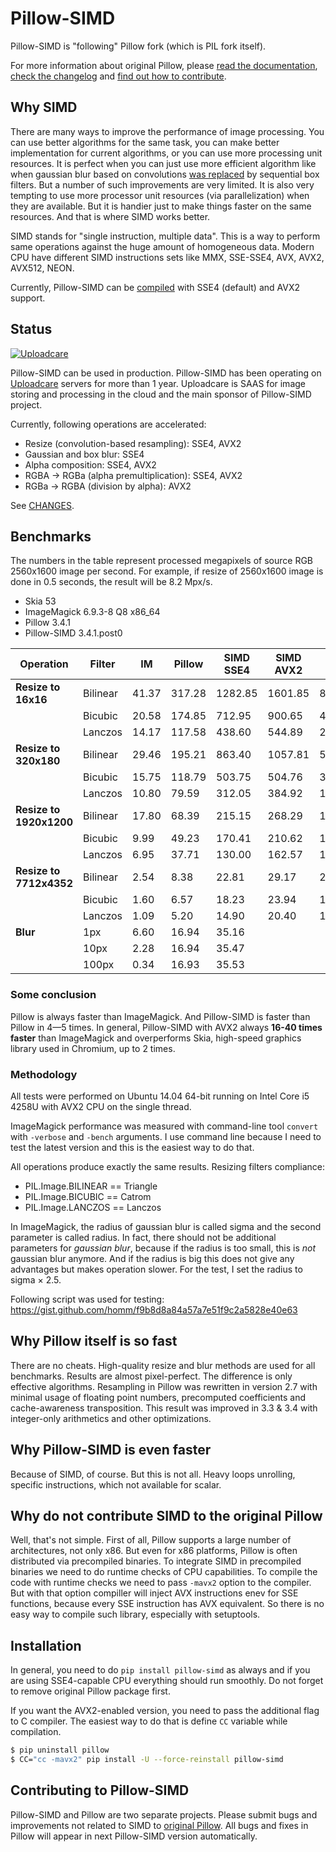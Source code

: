 # Pillow-SIMD

Pillow-SIMD is "following" Pillow fork (which is PIL fork itself).

For more information about original Pillow, please
[read the documentation][original-docs],
[check the changelog][original-changelog] and
[find out how to contribute][original-contribute].


## Why SIMD

There are many ways to improve the performance of image processing.
You can use better algorithms for the same task, you can make better
implementation for current algorithms, or you can use more processing unit
resources. It is perfect when you can just use more efficient algorithm like
when gaussian blur based on convolutions [was replaced][gaussian-blur-changes]
by sequential box filters. But a number of such improvements are very limited.
It is also very tempting to use more processor unit resources 
(via parallelization) when they are available. But it is handier just
to make things faster on the same resources. And that is where SIMD works better.

SIMD stands for "single instruction, multiple data". This is a way to perform
same operations against the huge amount of homogeneous data. 
Modern CPU have different SIMD instructions sets like
MMX, SSE-SSE4, AVX, AVX2, AVX512, NEON.

Currently, Pillow-SIMD can be [compiled](#installation) with SSE4 (default)
and AVX2 support.


## Status

[![Uploadcare][uploadcare.logo]][uploadcare.com]

Pillow-SIMD can be used in production. Pillow-SIMD has been operating on
[Uploadcare][uploadcare.com] servers for more than 1 year.
Uploadcare is SAAS for image storing and processing in the cloud
and the main sponsor of Pillow-SIMD project.

Currently, following operations are accelerated:

- Resize (convolution-based resampling): SSE4, AVX2
- Gaussian and box blur: SSE4
- Alpha composition: SSE4, AVX2
- RGBA → RGBa (alpha premultiplication): SSE4, AVX2
- RGBa → RGBA (division by alpha): AVX2

See [CHANGES](CHANGES.SIMD.rst).


## Benchmarks

The numbers in the table represent processed megapixels of source RGB 2560x1600
image per second. For example, if resize of 2560x1600 image is done
in 0.5 seconds, the result will be 8.2 Mpx/s.

- Skia 53
- ImageMagick 6.9.3-8 Q8 x86_64
- Pillow 3.4.1
- Pillow-SIMD 3.4.1.post0

Operation               | Filter  | IM   | Pillow| SIMD SSE4| SIMD AVX2| Skia 53
------------------------|---------|------|-------|----------|----------|--------
**Resize to 16x16**     | Bilinear| 41.37| 317.28|   1282.85|   1601.85|  809.49
                        | Bicubic | 20.58| 174.85|    712.95|    900.65|  453.10
                        | Lanczos | 14.17| 117.58|    438.60|    544.89|  292.57
**Resize to 320x180**   | Bilinear| 29.46| 195.21|    863.40|   1057.81|  592.76
                        | Bicubic | 15.75| 118.79|    503.75|    504.76|  327.68
                        | Lanczos | 10.80|  79.59|    312.05|    384.92|  196.92
**Resize to 1920x1200** | Bilinear| 17.80|  68.39|    215.15|    268.29|  192.30
                        | Bicubic |  9.99|  49.23|    170.41|    210.62|  112.84
                        | Lanczos |  6.95|  37.71|    130.00|    162.57|  104.76
**Resize to 7712x4352** | Bilinear|  2.54|   8.38|     22.81|     29.17|   20.58
                        | Bicubic |  1.60|   6.57|     18.23|     23.94|   16.52
                        | Lanczos |  1.09|   5.20|     14.90|     20.40|   12.05
**Blur**                | 1px     |  6.60|  16.94|     35.16|          |        
                        | 10px    |  2.28|  16.94|     35.47|          |        
                        | 100px   |  0.34|  16.93|     35.53|          |        


### Some conclusion

Pillow is always faster than ImageMagick. And Pillow-SIMD is faster
than Pillow in 4—5 times. In general, Pillow-SIMD with AVX2 always
**16-40 times faster** than ImageMagick and overperforms Skia,
high-speed graphics library used in Chromium, up to 2 times.

### Methodology

All tests were performed on Ubuntu 14.04 64-bit running on
Intel Core i5 4258U with AVX2 CPU on the single thread.

ImageMagick performance was measured with command-line tool `convert` with
`-verbose` and `-bench` arguments. I use command line because
I need to test the latest version and this is the easiest way to do that.

All operations produce exactly the same results.
Resizing filters compliance:

- PIL.Image.BILINEAR == Triangle
- PIL.Image.BICUBIC == Catrom
- PIL.Image.LANCZOS == Lanczos

In ImageMagick, the radius of gaussian blur is called sigma and the second
parameter is called radius. In fact, there should not be additional parameters
for *gaussian blur*, because if the radius is too small, this is *not*
gaussian blur anymore. And if the radius is big this does not give any
advantages but makes operation slower. For the test, I set the radius
to sigma × 2.5.

Following script was used for testing:
https://gist.github.com/homm/f9b8d8a84a57a7e51f9c2a5828e40e63


## Why Pillow itself is so fast

There are no cheats. High-quality resize and blur methods are used for all
benchmarks. Results are almost pixel-perfect. The difference is only effective
algorithms. Resampling in Pillow was rewritten in version 2.7 with 
minimal usage of floating point numbers, precomputed coefficients and
cache-awareness transposition. This result was improved in 3.3 & 3.4 with
integer-only arithmetics and other optimizations.


## Why Pillow-SIMD is even faster

Because of SIMD, of course. But this is not all. Heavy loops unrolling,
specific instructions, which not available for scalar.


## Why do not contribute SIMD to the original Pillow

Well, that's not simple. First of all, Pillow supports a large number
of architectures, not only x86. But even for x86 platforms, Pillow is often
distributed via precompiled binaries. To integrate SIMD in precompiled binaries
we need to do runtime checks of CPU capabilities.
To compile the code with runtime checks we need to pass `-mavx2` option
to the compiler. But with that option compiller will inject AVX instructions
enev for SSE functions, because every SSE instruction has AVX equivalent.
So there is no easy way to compile such library, especially with setuptools.


## Installation

In general, you need to do `pip install pillow-simd` as always and if you
are using SSE4-capable CPU everything should run smoothly.
Do not forget to remove original Pillow package first.

If you want the AVX2-enabled version, you need to pass the additional flag to C
compiler. The easiest way to do that is define `CC` variable while compilation.

```bash
$ pip uninstall pillow
$ CC="cc -mavx2" pip install -U --force-reinstall pillow-simd
```


## Contributing to Pillow-SIMD

Pillow-SIMD and Pillow are two separate projects.
Please submit bugs and improvements not related to SIMD to 
[original Pillow][original-issues]. All bugs and fixes in Pillow
will appear in next Pillow-SIMD version automatically.


  [original-docs]: http://pillow.readthedocs.io/
  [original-issues]: https://github.com/python-pillow/Pillow/issues/new
  [original-changelog]: https://github.com/python-pillow/Pillow/blob/master/CHANGES.rst
  [original-contribute]: https://github.com/python-pillow/Pillow/blob/master/.github/CONTRIBUTING.md
  [gaussian-blur-changes]: http://pillow.readthedocs.io/en/3.2.x/releasenotes/2.7.0.html#gaussian-blur-and-unsharp-mask
  [uploadcare.com]: https://uploadcare.com/?utm_source=github&utm_medium=description&utm_campaign=pillow-simd
  [uploadcare.logo]: https://ucarecdn.com/dc4b8363-e89f-402f-8ea8-ce606664069c/-/preview/
